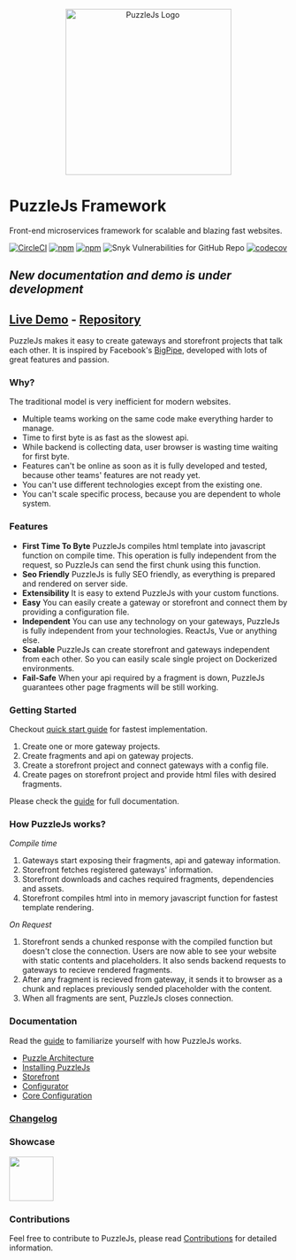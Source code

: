 <p align="center">
<img src="https://image.ibb.co/jM29on/puzzlelogo.png" alt="PuzzleJs Logo" width="300" />
</p>

# PuzzleJs Framework
Front-end microservices framework for scalable and blazing fast websites.

[![CircleCI](https://circleci.com/gh/puzzle-js/puzzle-js/tree/master.svg?style=svg)](https://circleci.com/gh/puzzle-js/puzzle-js/tree/master) 
[![npm](https://img.shields.io/npm/dt/puzzle-microfrontends.svg)](https://www.npmjs.com/package/puzzle-microfrontends) 
[![npm](https://img.shields.io/npm/v/puzzle-microfrontends.svg)](https://www.npmjs.com/package/puzzle-microfrontends) 
![Snyk Vulnerabilities for GitHub Repo](https://img.shields.io/snyk/vulnerabilities/github/puzzle-js/puzzle-js.svg) 
[![codecov](https://codecov.io/gh/puzzle-js/puzzle-js/branch/master/graph/badge.svg)](https://codecov.io/gh/puzzle-js/puzzle-js) 

## *New documentation and demo is under development*

## [Live Demo](http://178.128.201.193:4444/) - [Repository](https://github.com/puzzle-js/PuzzleJs-Demo)

PuzzleJs makes it easy to create gateways and storefront projects that talk each other. It is inspired by Facebook's [BigPipe](https://www.facebook.com/notes/facebook-engineering/bigpipe-pipelining-web-pages-for-high-performance/389414033919/), developed with lots of great features and passion.

### Why?
The traditional model is very inefficient for modern websites.
* Multiple teams working on the same code make everything harder to manage.
* Time to first byte is as fast as the slowest api.
* While backend is collecting data, user browser is wasting time waiting for first byte.
* Features can't be online as soon as it is fully developed and tested, because other teams' features are not ready yet.
* You can't use different technologies except from the existing one.
* You can't scale specific process, because you are dependent to whole system.

### Features
* **First Time To Byte** PuzzleJs compiles html template into javascript function on compile time. This operation is fully independent from the request, so PuzzleJs can send the first chunk using this function.
* **Seo Friendly** PuzzleJs is fully SEO friendly, as everything is prepared and rendered on server side.
* **Extensibility** It is easy to extend PuzzleJs with your custom functions.
* **Easy** You can easily create a gateway or storefront and connect them by providing a configuration file.
* **Independent** You can use any technology on your gateways, PuzzleJs is fully independent from your technologies. ReactJs, Vue or anything else.
* **Scalable** PuzzleJs can create storefront and gateways independent from each other. So you can easily scale single project on Dockerized environments.
* **Fail-Safe** When your api required by a fragment is down, PuzzleJs guarantees other page fragments will be still working.

### Getting Started

Checkout [quick start guide](./docs/quick.md) for fastest implementation.

 1. Create one or more gateway projects.
 2. Create fragments and api on gateway projects.
 3. Create a storefront project and connect gateways with a config file.
 4. Create pages on storefront project and provide html files with desired fragments.

Please check the [guide](./docs/guide.md) for full documentation.

### How PuzzleJs works?

*Compile time*
1. Gateways start exposing their fragments, api and gateway information.
2. Storefront fetches registered gateways' information.
3. Storefront downloads and caches required fragments, dependencies and assets.
4. Storefront compiles html into in memory javascript function for fastest template rendering.

*On Request*
1. Storefront sends a chunked response with the compiled function but doesn't close the connection. Users are now able to see your website with static contents and placeholders. It also sends backend requests to gateways to recieve rendered fragments.
2. After any fragment is recieved from gateway, it sends it to browser as a chunk and replaces previously sended placeholder with the content.
3. When all fragments are sent, PuzzleJs closes connection.

### Documentation
Read the [guide](./docs/guide.md) to familiarize yourself with how PuzzleJs works.

* [Puzzle Architecture](./docs/guide.md#architecture)
* [Installing PuzzleJs](./docs/guide.md#installing-puzzlejs)
* [Storefront](./docs/guide.md#storefront)
* [Configurator](./docs/guide.md#configurator)
* [Core Configuration](./docs/guide.md#core-configuration)


### [Changelog](./CHANGELOG.md)

### Showcase

<a href="https://m.trendyol.com" title="Trendyol" target="_blank">
    <img src="http://i64.tinypic.com/x2qcmb.png" width="80">
</a>

### Contributions
Feel free to contribute to PuzzleJs, please read [Contributions](./docs/contributions.md) for detailed information.

